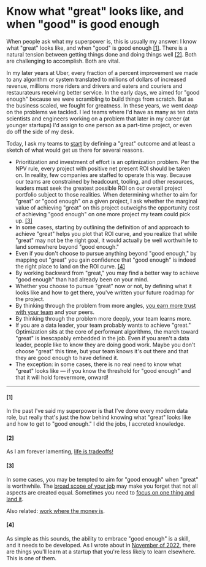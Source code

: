 # Know what "great" looks like, and when "good" is good enough

When people ask what my superpower is, this is usually my answer: I know what "great" looks like, and when "good" is good enough [[1]](#1). There is a natural tension between getting things done and doing things well [[2]](#2). Both are challenging to accomplish. Both are vital.

In my later years at Uber, every fraction of a percent improvement we made to any algorithm or system translated to millions of dollars of increased revenue, millions more riders and drivers and eaters and couriers and restaurateurs receiving better service. In the early days, we aimed for "good enough" because we were scrambling to build things from scratch. But as the business scaled, we fought for greatness. In these years, we went _deep_ on the problems we tackled. I led teams where I'd have as many as ten data scientists and engineers working on a problem that later in my career (at younger startups) I'd assign to one person as a part-time project, or even do off the side of my desk. 

Today, I ask my teams to [start](../be_hypothesis_driven/) by defining a "great" outcome and at least a sketch of what would get us there for several reasons.
- Prioritization and investment of effort is an optimization problem. Per the NPV rule, every project with positive net present ROI should be taken on. In reality, few companies are staffed to operate this way. Because our teams are constrained by headcount, tooling, and other resources, leaders must  seek the greatest possible ROI on our overall project portfolio subject to those realities. When determining whether to aim for "great" or "good enough" on a given project, I ask whether the marginal value of achieving "great" on this project outweighs the opportunity cost of achieving "good enough" on one more project my team could pick up. [[3]](#3)
- In some cases, starting by outlining the definition of and approach to achieve "great" helps you plot that ROI curve, and you realize that while "great" may not be the right goal, it would actually be well worthwhile to land somewhere beyond "good enough." 
- Even if you don't choose to pursue anything beyond "good enough," by mapping out "great" you gain confidence that "good enough" is indeed the right place to land on the ROI curve. [[4]](#4)
- By working backward from "great," you may find a better way to achieve "good enough" than had already been on your mind.
- Whether you choose to pursue "great" now or not, by defining what it looks like and how to get there, you've written your future roadmap for the project.
- By thinking through the problem from more angles, [you earn more trust with your team](../engineering_leaders_do_their_jobs_better_when_their_technical_skills_remain_relevant/) and your peers.
- By thinking through the problem more deeply, your team learns more.
- If you are a data leader, your team probably wants to achieve "great." Optimization sits at the core of performant algorithms, the march toward "great" is inescapably embedded in the job. Even if you aren't a data leader, people like to know they are doing good work. Maybe you don't choose "great" this time, but your team knows it's out there and that they are good enough to have defined it. 
- The exception: in some cases, there is no real need to know what "great" looks like — if you know the threshold for "good enough" and that it will hold forevermore, onward! 


<!-- Let's contextualize this with the ever-popular 80/20 rule: what are you taking 80% of? If there is a maximum possible outcome that you can compute, then it's pretty easy to know what 80% of that goal would be. But if the maximum outcome approaches infinity, a better approach is to plan out the ideal approach and cut  -->


<!-- TODO more cross-links, such as to the low-vol exp post, be-hypothesis-driven, focus and land it, humility, ownership, work where your co makes money -->

___

#### [1]
In the past I've said my superpower is that I've done every modern data role, but really that's just the _how_ behind knowing what "great" looks like and how to get to "good enough." I did the jobs, I accreted knowledge.
<!-- In the past I've said my superpower is that I've done [every modern data role](../build_teams_of_t_shapes/), but really that's just the _how_ behind knowing what "great" looks like and how to get to "good enough."  -->
<!-- knowledge accretion -->

#### [2]
As I am forever lamenting, [life is tradeoffs!](../life_is_tradeoffs/)

#### [3]
In some cases, you may be tempted to aim for "good enough" when "great" is worthwhile. The [broad scope of your job](../view_your_job_as_a_matrix/) may make you forget that not all aspects are created equal. Sometimes you need to [focus on one thing and land it](../focus_on_one_thing_land_it/).

Also related: [work where the money is](../where_does_your_company_make_money/).

#### [4]
As simple as this sounds, the ability to embrace "good enough" is a skill, and it needs to be developed. As I wrote about in [November of 2022](../../../posts/ml_products_today_tomorrow/), there are things you'll learn at a startup that you're less likely to learn elsewhere. This is one of them. 
